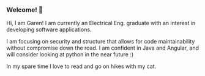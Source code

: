 ### Welcome! 👋

Hi, I am Garen! I am currently an Electrical Eng. graduate with an interest in developing software applications. 

I am focusing on security and structure that allows for code maintainability without compromise down the road. I am confident in Java and Angular, and will consider looking at python in the near future :)

In my spare time I love to read and go on hikes with my cat.

<!--
**garengh4/garengh4** is a ✨ _special_ ✨ repository because its `README.md` (this file) appears on your GitHub profile.

Here are some ideas to get you started:

- 🔭 I’m currently working on ...
- 🌱 I’m currently learning ...
- 👯 I’m looking to collaborate on ...
- 🤔 I’m looking for help with ...
- 💬 Ask me about ...
- 📫 How to reach me: ...
- 😄 Pronouns: ...
- ⚡ Fun fact: ...
-->
